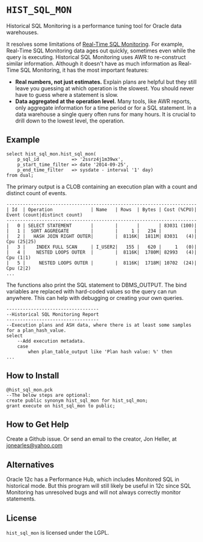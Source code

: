 `HIST_SQL_MON`
============

Historical SQL Monitoring is a performance tuning tool for Oracle data warehouses.

It resolves some limitations of [Real-Time SQL Monitoring](http://www.oracle.com/technetwork/database/manageability/sqlmonitor-084401.html).  For example, Real-Time SQL Monitoring data ages out quickly, sometimes even while the query is executing.  Historical SQL Monitoring uses AWR to re-construct similar information.  Although it doesn't have as much information as Real-Time SQL Monitoring, it has the most important features:

* **Real numbers, not just estimates.**  Explain plans are helpful but they still leave you guessing at which operation is the slowest.  You should never have to guess where a statement is slow.
* **Data aggregated at the operation level.**  Many tools, like AWR reports, only aggregate information for a time period or for a SQL statement.  In a data warehouse a single query often runs for many hours.  It is crucial to drill down to the lowest level, the operation.


## Example

    select hist_sql_mon.hist_sql_mon(
        p_sql_id            => '2ssrz4j1m39wx',
        p_start_time_filter => date '2014-09-25',
        p_end_time_filter   => sysdate - interval '1' day)
    from dual;

The primary output is a CLOB containing an execution plan with a count and distinct count of events.

    ----------------------------------------------------------------------
    | Id  | Operation              | Name   | Rows  | Bytes | Cost (%CPU)| Event (count|distinct count)
    ----------------------------------------------------------------------
    |   0 | SELECT STATEMENT       |        |       |       | 83031 (100)|
    |   1 |  SORT AGGREGATE        |        |     1 |   234 |            |
    |   2 |   HASH JOIN RIGHT OUTER|        |  8116K|  1811M| 83031   (4)| Cpu (25|25)
    |   3 |    INDEX FULL SCAN     | I_USER2|   155 |   620 |     1   (0)|
    |   4 |    NESTED LOOPS OUTER  |        |  8116K|  1780M| 82993   (4)| Cpu (1|1)
    |   5 |     NESTED LOOPS OUTER |        |  8116K|  1718M| 10702  (24)| Cpu (2|2)
    ...

The functions also print the SQL statement to DBMS_OUTPUT.  The bind variables are replaced with hard-coded values so the query can run anywhere.  This can help with debugging or creating your own queries.

    ----------------------------------
    --Historical SQL Monitoring Report
    ----------------------------------
    --Execution plans and ASH data, where there is at least some samples for a plan_hash_value.
    select
    	--Add execution metadata.
    	case
    		when plan_table_output like 'Plan hash value: %' then
    ...


## How to Install

    @hist_sql_mon.pck
    --The below steps are optional:
    create public synonym hist_sql_mon for hist_sql_mon;
    grant execute on hist_sql_mon to public;


## How to Get Help
Create a Github issue.  Or send an email to the creator, Jon Heller, at jonearles@yahoo.com


## Alternatives

Oracle 12c has a Performance Hub, which includes Monitored SQL in historical mode.  But this program will still likely be useful in 12c since SQL Monitoring has unresolved bugs and will not always correctly monitor statements.


## License
`hist_sql_mon` is licensed under the LGPL.
